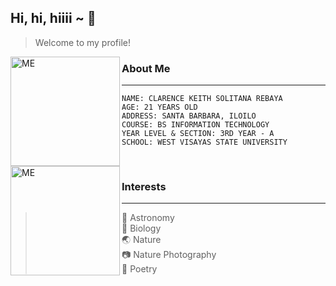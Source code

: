 ## Hi, hi, hiiii ~ :raised_hands:
>Welcome to my profile!



<img src="https://raw.githubusercontent.com/CKRebaya/cksrebaya/main/assets/images/me.JPG" alt="ME" width="175px" align="left">

### About Me
________________________________
    NAME: CLARENCE KEITH SOLITANA REBAYA
    AGE: 21 YEARS OLD
    ADDRESS: SANTA BARBARA, ILOILO
    COURSE: BS INFORMATION TECHNOLOGY
    YEAR LEVEL & SECTION: 3RD YEAR - A
    SCHOOL: WEST VISAYAS STATE UNIVERSITY
<br>
<img src="https://raw.githubusercontent.com/CKRebaya/cksrebaya/main/assets/images/port3.jpg" alt="ME" width="175px" align="left">

### Interests
________________________________
> :stars: Astronomy <br>
> :seedling: Biology <br>
> :earth_asia: Nature <br>
> :camera: Nature Photography <br>
> :pencil: Poetry <br>

